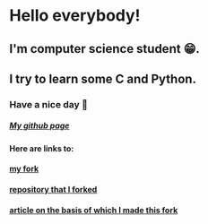 # Hello everybody!
## I'm computer science student :grin:. 

## I try to learn some C and Python.

### Have a nice day :wave:

##### [My github page](https://przemekdomagala.github.io) 

#### Here are links to:
#### [my fork](https://github.com/przemekdomagala/yolo9000_for_project) 
#### [repository that I forked](https://github.com/longcw/yolo2-pytorch) 
#### [article on the basis of which I made this fork](https://paperswithcode.com/paper/yolo9000-better-faster-stronger)







